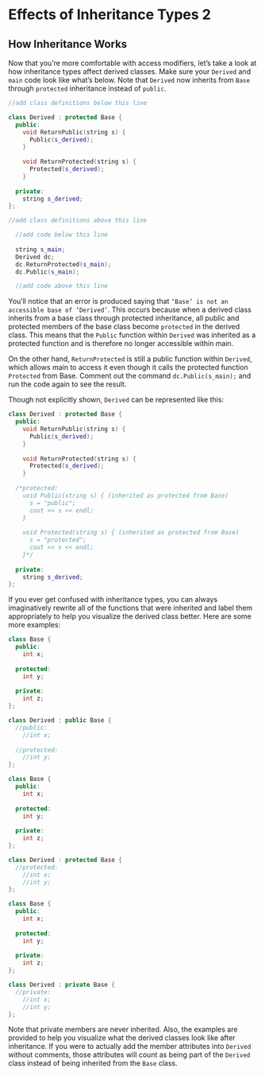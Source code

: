 # Effects of Inheritance Types 2
## How Inheritance Works
Now that you’re more comfortable with access modifiers, let’s take a look at how inheritance types affect derived classes. Make sure your `Derived` and `main` code look like what’s below. Note that `Derived` now inherits from `Base` through `protected` inheritance instead of `public`.

```cpp
//add class definitions below this line

class Derived : protected Base {
  public:
    void ReturnPublic(string s) {
      Public(s_derived);
    }
  
    void ReturnProtected(string s) {
      Protected(s_derived);
    }
  
  private:
    string s_derived;
};

//add class definitions above this line
```

```cpp
  //add code below this line
  
  string s_main;
  Derived dc;
  dc.ReturnProtected(s_main);
  dc.Public(s_main);

  //add code above this line
```

You’ll notice that an error is produced saying that `‘Base’ is not an accessible base of ‘Derived’`. This occurs because when a derived class inherits from a base class through protected inheritance, all public and protected members of the base class become `protected` in the derived class. This means that the `Public` function within `Derived` was inherited as a protected function and is therefore no longer accessible within main.

On the other hand, `ReturnProtected` is still a public function within `Derived`, which allows main to access it even though it calls the protected function `Protected` from Base. Comment out the command `dc.Public(s_main);` and run the code again to see the result.

Though not explicitly shown, `Derived` can be represented like this:

```cpp
class Derived : protected Base {
  public:
    void ReturnPublic(string s) {
      Public(s_derived);
    }
  
    void ReturnProtected(string s) {
      Protected(s_derived);
    }
  
  /*protected:
    void Public(string s) { (inherited as protected from Base)
      s = "public";
      cout << s << endl;
    }
  
    void Protected(string s) { (inherited as protected from Base)
      s = "protected";
      cout << s << endl;
    }*/
  
  private:
    string s_derived;
};
```

If you ever get confused with inheritance types, you can always imaginatively rewrite all of the functions that were inherited and label them appropriately to help you visualize the derived class better. Here are some more examples:

```cpp
class Base {
  public:
    int x;
  
  protected:
    int y;
  
  private:
    int z;
};

class Derived : public Base {
  //public:
    //int x;
  
  //protected:
    //int y;
};
```

```cpp
class Base {
  public:
    int x;
  
  protected:
    int y;
  
  private:
    int z;
};

class Derived : protected Base {
  //protected:
    //int x;
    //int y;
};
```

```cpp
class Base {
  public:
    int x;
  
  protected:
    int y;
  
  private:
    int z;
};

class Derived : private Base {
  //private:
    //int x;
    //int y;
};
```

Note that private members are never inherited. Also, the examples are provided to help you visualize what the derived classes look like after inheritance. If you were to actually add the member attributes into `Derived` without comments, those attributes will count as being part of the `Derived` class instead of being inherited from the `Base` class.



